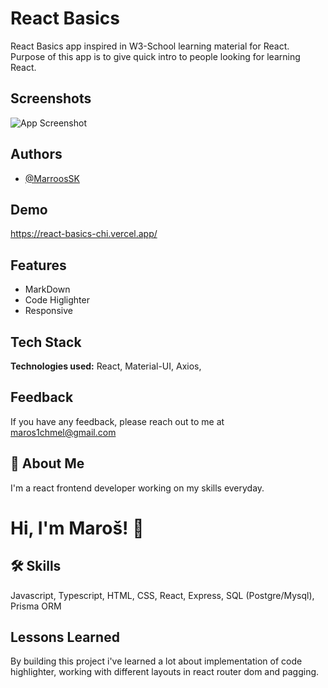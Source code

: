 
# React Basics

React Basics app inspired in W3-School learning material for React. Purpose of this app is to give quick intro to people looking for learning React.


## Screenshots

![App Screenshot](https://i.postimg.cc/xCzjGjtM/reacty-Pic.jpg)


## Authors

- [@MarroosSK](https://github.com/MarroosSK)


## Demo

https://react-basics-chi.vercel.app/


## Features

- MarkDown
- Code Higlighter
- Responsive


## Tech Stack

**Technologies used:** React, Material-UI, Axios, 



## Feedback

If you have any feedback, please reach out to me at maros1chmel@gmail.com


## 🚀 About Me
I'm a react frontend developer working on my skills everyday.


# Hi, I'm Maroš! 👋


## 🛠 Skills
Javascript, Typescript, HTML, CSS, React, Express, SQL (Postgre/Mysql), Prisma ORM


## Lessons Learned

By building this project i've learned a lot about implementation of code highlighter, working with different layouts in react router dom and pagging.

